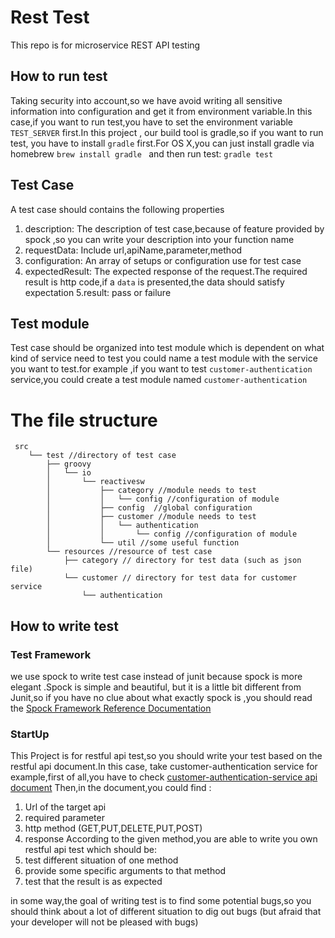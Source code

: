 # Rest Test
This repo is for microservice REST API testing
## How to run test
Taking security into account,so we have avoid writing all sensitive information into configuration
and get it from environment variable.In this case,if you want to run  test,you have to 
set the environment variable `TEST_SERVER` first.In this project , our build tool is gradle,so if you want to run test,
you have to install `gradle` first.For OS X,you can just install gradle via homebrew
`brew install gradle
`
and then run test:
`
gradle test
`
## Test Case
A test case should contains the following properties
1. description: The description of test case,because of feature provided by spock ,so you can write your description into your function name 
2. requestData: Include url,apiName,parameter,method
3. configuration: An array of setups or configuration use for test case
4. expectedResult: The expected response of the request.The required result is 
http code,if a `data` is presented,the data should satisfy expectation
5.result: pass or failure
## Test module
Test case should be organized into test module which is dependent on what kind of service need to test
you could name a test module with the service you want to test.for example ,if you want to test
 `customer-authentication` service,you could create a test module named `customer-authentication`

# The file structure
```
 src
    └── test //directory of test case
        ├── groovy
        │   └── io
        │       └── reactivesw
        │           ├── category //module needs to test
        │           │   └── config //configuration of module
        │           ├── config  //global configuration
        │           ├── customer //module needs to test
        │           │   └── authentication
        │           │       └── config //configuration of module
        │           └── util //some useful function
        └── resources //resource of test case
            ├── category // directory for test data (such as json file) 
            └── customer // directory for test data for customer service
                └── authentication

```

## How to write test
### Test Framework
we use spock to write test case instead of junit because spock is more elegant .Spock is simple and beautiful,
but it is a little bit different from Junit,so if you have no clue about what exactly spock is ,you should read 
the [Spock Framework Reference Documentation](http://spockframework.org/spock/docs/1.1-rc-3/index.html)
### StartUp
This Project is for restful api test,so you should write your test based on the restful api document.In this case,
take customer-authentication service for example,first of all,you have to check [customer-authentication-service api document](https://github.com/reactivesw/customer-authentication/blob/master/docs/api.md)
Then,in the document,you could find :
1. Url of the target api
2. required parameter
3. http method (GET,PUT,DELETE,PUT,POST)
4. response
According to the given method,you are able to write you own restful api test which should be:
1. test different situation of one method
2. provide some specific arguments to that method
3. test that the result is as expected

in some way,the goal of writing test is to find some potential bugs,so you should think about a lot
of different situation to dig out bugs (but afraid that your developer will not be pleased with bugs)